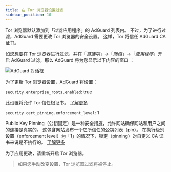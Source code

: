 ```yaml
---
title: 在 Tor 浏览器设置过滤
sidebar_position: 10
---
```


Tor 浏览器默认添加到「过滤应用程序」的 AdGuard 列表内。 不过，为了进行过滤，AdGuard 需要更改 Tor 浏览器的安全设置。 这样，Tor 将信任 AdGuard CA 证书。

如您想要在 Tor 浏览器进行过滤，并在「*首选项*」→「*网络*」→「*应用程序*」开启 AdGuard 过滤，那么 AdGuard 将为您显示以下内容的窗口 ：

![AdGuard 对话框](https://cdn.adtidy.org/content/kb/ad_blocker/mac/tor-setup.png)

为了更新 Tor 浏览器设置，AdGuard 将设置：

`security.enterprise_roots.enabled`: true

此设置将允许 Tor 信任根证书。 [了解更多](https://support.mozilla.org/en-US/kb/setting-certificate-authorities-firefox)

`security.cert_pinning.enforcement_level`: 1

Public Key Pinning（公钥固定）是一种安全措施，允许网站确保网站和用户之间的连接是真实的。 这包含网站发布一个它所信任的公钥列表（pin）。 在执行级别设置（enforcement level）为「1」的情况下，锁定（pinning）对自定义 CA 证书来说是不执行的。 [了解更多](https://wiki.mozilla.org/SecurityEngineering/Public_Key_Pinning)

为了应用更改，请重新开启 Tor 浏览器。

> 如果您手动改变设置，Tor 浏览器过滤将被停止。
